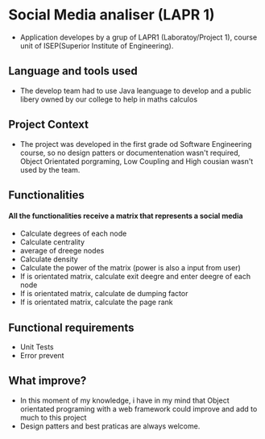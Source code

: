 # Social Media analiser (LAPR 1)
* Application developes by a grup of LAPR1 (Laboratoy/Project 1), course unit of ISEP(Superior Institute of Engineering).

## Language and tools used
* The develop team had to use Java leanguage to develop and a public libery owned by our college to help in maths calculos

## Project Context 
* The project was developed in the first grade od Software Engineering course, so no design patters or documentenation wasn't required, Object Orientated porgraming, Low Coupling and High cousian wasn't used by the team.

## Functionalities
#### All the functionalities receive a matrix that represents a social media 

* Calculate degrees of each node
* Calculate centrality 
* average of dreege nodes
* Calculate density 
* Calculate the power of the matrix (power is also a input from user)
* If is orientated matrix, calculate exit deegre and enter deegre of each node
* If is orientated matrix, calculate de dumping factor
* If is orientated matrix,  calculate the page rank 

## Functional requirements

* Unit Tests
* Error prevent

## What improve?

* In this moment of my knowledge, i have in my mind that Object orientated programing with a web framework could improve and add to much to this project
* Design patters and best praticas are always welcome.
